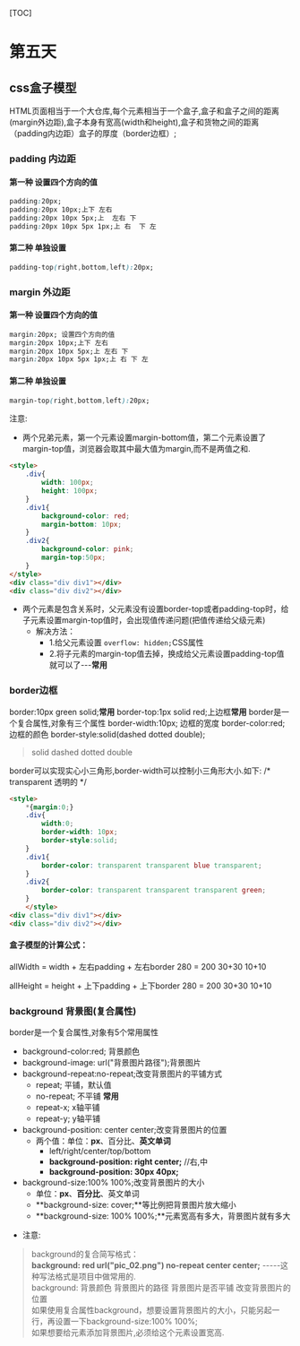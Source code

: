 [TOC]
# 第五天
## css盒子模型
HTML页面相当于一个大仓库,每个元素相当于一个盒子,盒子和盒子之间的距离(margin外边距),盒子本身有宽高(width和height),盒子和货物之间的距离（padding内边距）盒子的厚度（border边框）;
### padding  内边距
#### 第一种 设置四个方向的值
```css
padding:20px; 
padding:20px 10px;上下 左右 
padding:20px 10px 5px;上  左右 下
padding:20px 10px 5px 1px;上 右  下 左
```
####  第二种 单独设置
```css
padding-top(right,bottom,left):20px;
```

### margin 外边距
#### 第一种 设置四个方向的值
```css
margin:20px; 设置四个方向的值
margin:20px 10px;上下 左右
margin:20px 10px 5px;上 左右 下
margin:20px 10px 5px 1px;上 右 下 左
```
####  第二种 单独设置
```css
margin-top(right,bottom,left):20px;
```
注意:
* 两个兄弟元素，第一个元素设置margin-bottom值，第二个元素设置了margin-top值，浏览器会取其中最大值为margin,而不是两值之和.
```html
<style>
	.div{
		width: 100px;
		height: 100px;
	}
    .div1{
        background-color: red;
        margin-bottom: 10px;
    }
    .div2{
        background-color: pink;
        margin-top:50px;
    }
</style>
<div class="div div1"></div>
<div class="div div2"></div>
```

* 两个元素是包含关系时，父元素没有设置border-top或者padding-top时，给子元素设置margin-top值时，会出现值传递问题(把值传递给父级元素)
	- 解决方法：
		- 1.给父元素设置 `overflow: hidden;`CSS属性
		- 2.将子元素的margin-top值去掉，换成给父元素设置padding-top值就可以了---**常用**


### border边框
border:10px green solid;**常用**
border-top:1px solid red;上边框**常用**
 border是一个复合属性,对象有三个属性
border-width:10px; 边框的宽度
border-color:red; 边框的颜色
border-style:solid(dashed dotted double);
> solid dashed dotted double 

border可以实现实心小三角形,border-width可以控制小三角形大小.如下:
/* transparent 透明的 */
```html
<style>
	*{margin:0;}
	.div{
		width:0;
		border-width: 10px;
		border-style:solid;
	}
	.div1{
		border-color: transparent transparent blue transparent; 
	}
	.div2{
		border-color: transparent transparent transparent green;
	}
    </style>
<div class="div	div1"></div>
<div class="div	div2"></div>
```

#### **盒子模型的计算公式：**
allWidth =  width + 左右padding + 左右border
280  =              200              30+30          10+10

allHeight = height + 上下padding + 上下border
280  =              200              30+30          10+10

### background 背景图(复合属性)
border是一个复合属性,对象有5个常用属性
- background-color:red; 背景颜色
- background-image: url("背景图片路径");背景图片
- background-repeat:no-repeat;改变背景图片的平铺方式
	- repeat; 平铺，默认值
	- no-repeat; 不平铺 **常用**
	- repeat-x; x轴平铺
	- repeat-y; y轴平铺
- background-position: center center;改变背景图片的位置
	- 两个值：单位：**px**、百分比、**英文单词**
		- left/right/center/top/bottom
		- **background-position: right center;** //右,中
		- **background-position: 30px 40px;**
-  background-size:100% 100%;改变背景图片的大小
	- 单位：**px**、**百分比**、英文单词
	- **background-size: cover;**等比例把背景图片放大缩小
	- **background-size: 100% 100%;**元素宽高有多大，背景图片就有多大
* 注意:
> background的复合简写格式：  
> **background: red url("pic_02.png") no-repeat center center;** -----这种写法格式是项目中做常用的.  
> background: 背景颜色  背景图片的路径  背景图片是否平铺   改变背景图片的位置  
> 如果使用复合属性background，想要设置背景图片的大小，只能另起一行，再设置一下background-size:100% 100%;  
> 如果想要给元素添加背景图片,必须给这个元素设置宽高.  

